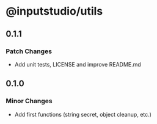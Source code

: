 # @inputstudio/utils

## 0.1.1

### Patch Changes

- Add unit tests, LICENSE and improve README.md

## 0.1.0

### Minor Changes

- Add first functions (string secret, object cleanup, etc.)
